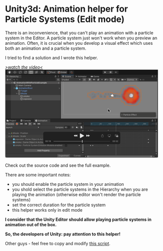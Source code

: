 # Unity3d: Animation helper for Particle Systems (Edit mode)

There is an inconvenience, that you can't play an animation with a particle system
in the Editor. A particle system just won't work when you preview an animation.
Often, it is crucial when you develop a visual effect which uses both an animation and a particle system.

I tried to find a solution and I wrote this helper.


[
*>watch the video<*
![Watch the video.](https://github.com/dgolovin-dev/unity3d-animation-with-particles/raw/main/screenshot.png)
](https://github.com/dgolovin-dev/unity3d-animation-with-particles/raw/main/video.mov)

Check out the source code and see the full example.

There are some important notes:
- you should enable the particle system in your animation
- you shold select the particle systems in the Hierarchy when you are playing the animation (otherwise editor won't render the particle systems)
- set the correct duration for the particle system
- this helper works only in edit mode

**I consider that the Unity Editor should allow playing particle systems 
in animation out of the box.**

**So, the developers of Unity: pay attention to this helper!**

Other guys - feel free to copy and modify [this script](Assets/AnimationParticleHelper/Scripts/ParticleSystemAnimationHelper.cs).
